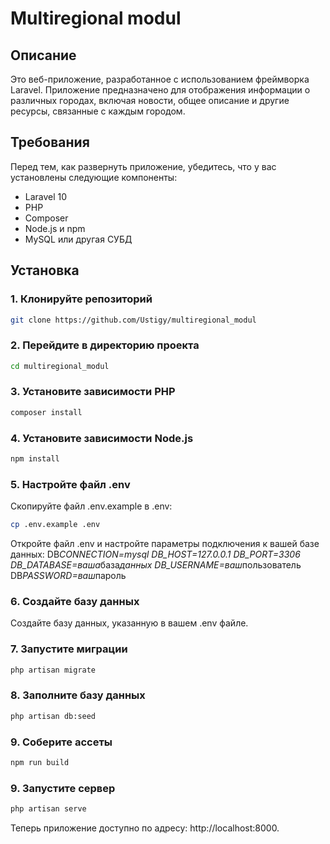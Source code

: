 # Multiregional modul

## Описание

Это веб-приложение, разработанное с использованием фреймворка Laravel. Приложение предназначено для отображения информации о различных городах, включая новости, общее описание и другие ресурсы, связанные с каждым городом.

## Требования

Перед тем, как развернуть приложение, убедитесь, что у вас установлены следующие компоненты:

-   Laravel 10
-   PHP
-   Composer
-   Node.js и npm
-   MySQL или другая СУБД

## Установка

### 1. Клонируйте репозиторий

```bash
git clone https://github.com/Ustigy/multiregional_modul
```

### 2. Перейдите в директорию проекта

```bash
cd multiregional_modul
```

### 3. Установите зависимости PHP

```bash
composer install
```

### 4. Установите зависимости Node.js

```bash
npm install
```

### 5. Настройте файл .env

Скопируйте файл .env.example в .env:

```bash
cp .env.example .env
```

Откройте файл .env и настройте параметры подключения к вашей базе данных:
DB*CONNECTION=mysql
DB_HOST=127.0.0.1
DB_PORT=3306
DB_DATABASE=ваша*база*данных
DB_USERNAME=ваш*пользователь
DB*PASSWORD=ваш*пароль

### 6. Создайте базу данных

Создайте базу данных, указанную в вашем .env файле.

### 7. Запустите миграции

```bash
php artisan migrate
```

### 8. Заполните базу данных

```bash
php artisan db:seed
```

### 9. Соберите ассеты

```bash
npm run build
```

### 9. Запустите сервер

```bash
php artisan serve
```

Теперь приложение доступно по адресу: http://localhost:8000.
